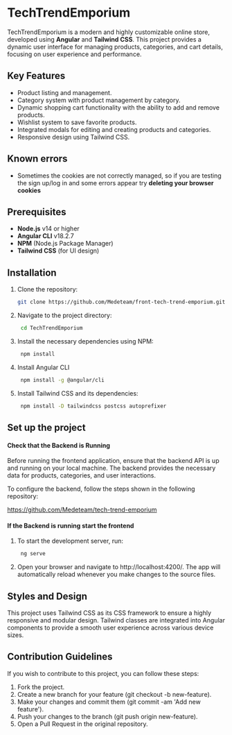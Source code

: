 # TechTrendEmporium

TechTrendEmporium is a modern and highly customizable online store, developed using **Angular** and **Tailwind CSS**. This project provides a dynamic user interface for managing products, categories, and cart details, focusing on user experience and performance.

## Key Features

- Product listing and management.
- Category system with product management by category.
- Dynamic shopping cart functionality with the ability to add and remove products.
- Wishlist system to save favorite products.
- Integrated modals for editing and creating products and categories.
- Responsive design using Tailwind CSS.

## Known errors

- Sometimes the cookies are not correctly managed, so if you are testing the sign up/log in and some errors appear try **deleting your browser cookies**

## Prerequisites

- **Node.js** v14 or higher
- **Angular CLI** v18.2.7
- **NPM** (Node.js Package Manager)
- **Tailwind CSS** (for UI design)

## Installation

1. Clone the repository:

   ```bash
   git clone https://github.com/Medeteam/front-tech-trend-emporium.git
2. Navigate to the project directory:
   ```bash
    cd TechTrendEmporium
3. Install the necessary dependencies using NPM:
   ```bash
    npm install
4. Install Angular CLI
   ```bash
    npm install -g @angular/cli
5. Install Tailwind CSS and its dependencies:
   ```bash
    npm install -D tailwindcss postcss autoprefixer
## Set up the project

#### Check that the Backend is Running
Before running the frontend application, ensure that the backend API is up and running on your local machine. The backend provides the necessary data for products, categories, and user interactions.

To configure the backend, follow the steps shown in the following repository:

https://github.com/Medeteam/tech-trend-emporium

#### If the Backend is running start the frontend

1. To start the development server, run:
   ```bash
    ng serve
2. Open your browser and navigate to http://localhost:4200/. The app will automatically reload whenever you make changes to the source files.

## Styles and Design
This project uses Tailwind CSS as its CSS framework to ensure a highly responsive and modular design. Tailwind classes are integrated into Angular components to provide a smooth user experience across various device sizes.

## Contribution Guidelines
If you wish to contribute to this project, you can follow these steps:

1. Fork the project.
2. Create a new branch for your feature (git checkout -b new-feature).
3. Make your changes and commit them (git commit -am 'Add new feature').
4. Push your changes to the branch (git push origin new-feature).
5. Open a Pull Request in the original repository.
